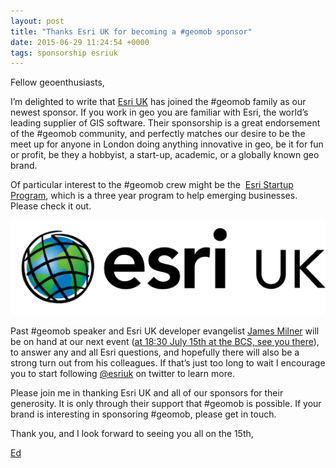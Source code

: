 ```yaml
--- 
layout: post
title: "Thanks Esri UK for becoming a #geomob sponsor"
date: 2015-06-29 11:24:54 +0000
tags: sponsorship esriuk
---
```

Fellow geoenthusiasts,

I’m delighted to write that [Esri UK](http://www.esriuk.com/) has joined the #geomob family as our newest sponsor. If you work in geo you are familiar with Esri, the world’s leading supplier of GIS software. Their sponsorship is a great endorsement of the #geomob community, and perfectly matches our desire to be the meet up for anyone in London doing anything innovative in geo, be it for fun or profit, be they a hobbyist, a start-up, academic, or a globally known geo brand.  

Of particular interest to the #geomob crew might be the  [Esri Startup Program](https://developers.arcgis.com/en/startups/), which is a three year program to help emerging businesses. Please check it out.

![image](/images/tumblr_inline_nqr27lGKZK1rgtjbv_540.png)

Past #geomob speaker and Esri UK developer evangelist [James Milner](https://twitter.com/JamesLMilner) will be on hand at our next event ([at 18:30 July 15th at the BCS, see you there](http://geomobldn.org/post/120609751325/july-15th-geomob-lineup)), to answer any and all Esri questions, and hopefully there will also be a strong turn out from his colleagues. If that’s just too long to wait I encourage you to start following [@esriuk](https://twitter.com/esriuk) on twitter to learn more. 

Please join me in thanking Esri UK and all of our sponsors for their generosity. It is only through their support that #geomob is possible. If your brand is interesting in sponsoring #geomob, please get in touch.

Thank you, and I look forward to seeing you all on the 15th,  

[Ed](https://twitter.com/freyfogle)